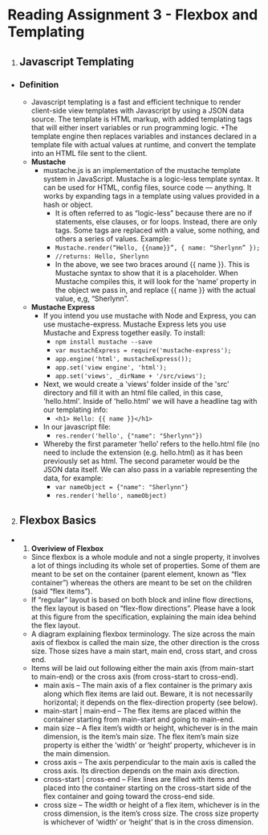 # **Reading Assignment 3 - Flexbox and Templating**

1. ## Javascript Templating
  + ### Definition
    + Javascript templating is a fast and efficient technique to render client-side view templates with Javascript by using a JSON data source. The template is HTML markup, with added templating tags that will either insert variables or run programming logic.
    +The template engine then replaces variables and instances declared in a template file with actual values at runtime, and convert the template into an HTML file sent to the client.
    + **Mustache**  
      + mustache.js is an implementation of the mustache template system in JavaScript. Mustache is a logic-less template syntax. It can be used for HTML, config files, source code — anything. It works by expanding tags in a template using values provided in a hash or object.
        + It is often referred to as “logic-less” because there are no if statements, else clauses, or for loops. Instead, there are only tags. Some tags are replaced with a value, some nothing, and others a series of values. Example:
        + `Mustache.render(“Hello, {{name}}”, { name: “Sherlynn” });`
        + `//returns: Hello, Sherlynn`
        + In the above, we see two braces around {{ name }}. This is Mustache syntax to show that it is a placeholder. When Mustache compiles this, it will look for the ‘name’ property in the object we pass in, and replace {{ name }} with the actual value, e,g, “Sherlynn”.
    + **Mustache Express**
      + If you intend you use mustache with Node and Express, you can use mustache-express. Mustache Express lets you use Mustache and Express together easily. To install:
        + `npm install mustache --save`
        + `var mustachExpress = require('mustache-express');`
        + `app.engine('html', mustacheExpress());`
        + `app.set('view engine', 'html');`
        + `app.set('views', _dirName + '/src/views');`
      + Next, we would create a 'views' folder inside of the 'src' directory and fill it with an html file called, in this case, 'hello.html'. Inside of 'hello.html' we will have a headline tag with our templating info:
        + `<h1> Hello: {{ name }}</h1>`
      + In our javascript file:
        + `res.render('hello', {"name": "Sherlynn"})`
      + Whereby the first parameter ‘hello’ refers to the hello.html file (no need to include the extension (e.g. hello.html) as it has been previously set as html. The second parameter would be the JSON data itself. We can also pass in a variable representing the data, for example:
        + `var nameObject = {"name": "Sherlynn"}`
        + `res.render('hello', nameObject)`      
    
2. ## Flexbox Basics
  + 1. **Overiview of Flexbox**
    + Since flexbox is a whole module and not a single property, it involves a lot of things including its whole set of properties. Some of them are meant to be set on the container (parent element, known as “flex container”) whereas the others are meant to be set on the children (said “flex items”).
    + If “regular” layout is based on both block and inline flow directions, the flex layout is based on “flex-flow directions”. Please have a look at this figure from the specification, explaining the main idea behind the flex layout.
    + A diagram explaining flexbox terminology. The size across the main axis of flexbox is called the main size, the other direction is the cross size. Those sizes have a main start, main end, cross start, and cross end.
    + Items will be laid out following either the main axis (from main-start to main-end) or the cross axis (from cross-start to cross-end).
      + main axis – The main axis of a flex container is the primary axis along which flex items are laid out. Beware, it is not necessarily horizontal; it depends on the flex-direction property (see below).
      + main-start | main-end – The flex items are placed within the container starting from main-start and going to main-end.
      + main size – A flex item’s width or height, whichever is in the main dimension, is the item’s main size. The flex item’s main size property is either the ‘width’ or ‘height’ property, whichever is in the main dimension.
      + cross axis – The axis perpendicular to the main axis is called the cross axis. Its direction depends on the main axis direction.
      + cross-start | cross-end – Flex lines are filled with items and placed into the container starting on the cross-start side of the flex container and going toward the cross-end side.
      + cross size – The width or height of a flex item, whichever is in the cross dimension, is the item’s cross size. The cross size property is whichever of ‘width’ or ‘height’ that is in the cross dimension.

 
